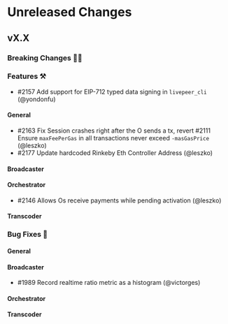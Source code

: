# Unreleased Changes

## vX.X

### Breaking Changes 🚨🚨

### Features ⚒

- \#2157 Add support for EIP-712 typed data signing in `livepeer_cli` (@yondonfu)

#### General

- \#2163 Fix Session crashes right after the O sends a tx, revert #2111 Ensure `maxFeePerGas` in all transactions never exceed `-masGasPrice` (@leszko)
- \#2177 Update hardcoded Rinkeby Eth Controller Address (@leszko)

#### Broadcaster

#### Orchestrator

- \#2146 Allows Os receive payments while pending activation (@leszko)

#### Transcoder

### Bug Fixes 🐞

#### General

#### Broadcaster

- \#1989 Record realtime ratio metric as a histogram (@victorges)

#### Orchestrator

#### Transcoder
